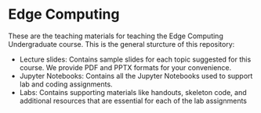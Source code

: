 # Edge Computing
These are the teaching materials for teaching the Edge Computing Undergraduate course. This is the general sturcture of this repository:

- Lecture slides: Contains sample slides for each topic suggested for this course. We provide PDF and PPTX formats for your convenience.
- Jupyter Notebooks: Contains all the Jupyter Notebooks used to support lab and coding assignments.
- Labs: Contains supporting materials like handouts, skeleton code, and additional resources that are essential for each of the lab assignments
